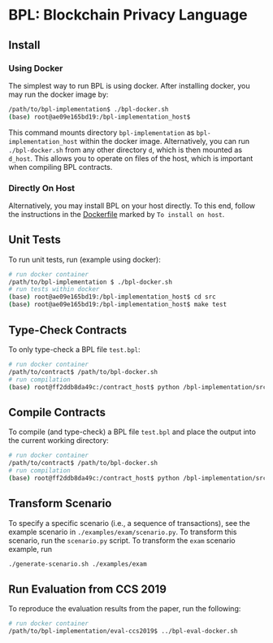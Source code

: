# BPL: Blockchain Privacy Language

## Install

### Using Docker

The simplest way to run BPL is using docker. After installing docker, you may
run the docker image by:

```bash
/path/to/bpl-implementation$ ./bpl-docker.sh
(base) root@ae09e165bd19:/bpl-implementation_host$
```

This command mounts directory `bpl-implementation` as `bpl-implementation_host`
within the docker image. Alternatively, you can run `./bpl-docker.sh` from any
other directory `d`, which is then mounted as `d_host`. This allows you to
operate on files of the host, which is important when compiling BPL contracts.

### Directly On Host

Alternatively, you may install BPL on your host directly. To this end, follow
the instructions in the [Dockerfile](./install/Dockerfile) marked by `To
install on host`.

## Unit Tests

To run unit tests, run (example using docker):

```bash
# run docker container
/path/to/bpl-implementation $ ./bpl-docker.sh
# run tests within docker
(base) root@ae09e165bd19:/bpl-implementation_host$ cd src
(base) root@ae09e165bd19:/bpl-implementation_host$ make test
```

## Type-Check Contracts

To only type-check a BPL file `test.bpl`:

```bash
# run docker container
/path/to/contract$ /path/to/bpl-docker.sh
# run compilation
(base) root@ff2ddb8da49c:/contract_host$ python /bpl-implementation/src/main.py test.bpl --type-check
```

## Compile Contracts

To compile (and type-check) a BPL file `test.bpl` and place the output into the
current working directory:

```bash
# run docker container
/path/to/contract$ /path/to/bpl-docker.sh
# run compilation
(base) root@ff2ddb8da49c:/contract_host$ python /bpl-implementation/src/main.py test.bpl
```

## Transform Scenario

To specify a specific scenario (i.e., a sequence of transactions), see the
example scenario in `./examples/exam/scenario.py`. To transform this scenario,
run the `scenario.py` script. To transform the `exam` scenario example, run

```bash
./generate-scenario.sh ./examples/exam
```

## Run Evaluation from CCS 2019

To reproduce the evaluation results from the paper, run the following:

```bash
# run docker container
/path/to/bpl-implementation/eval-ccs2019$ ../bpl-eval-docker.sh
```
